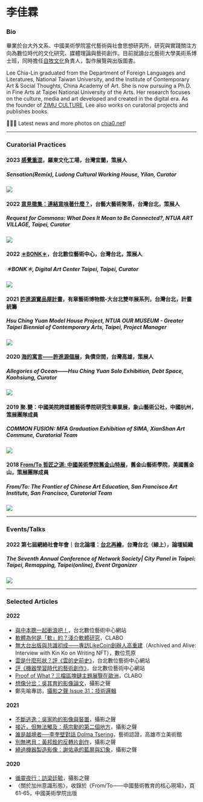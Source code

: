 # 李佳霖
### Bio

畢業於台大外文系、中國美術學院當代藝術與社會思想研究所，研究與實踐關注方向為數位時代的文化研究、媒體理論與藝術創作。目前就讀台北藝術大學美術系博士班，同時擔任[自牧文化](https://zimu-culture.com/)負責人，製作展覽與出版圖書。

Lee Chia-Lin graduated from the Department of Foreign Languages and Literatures, National Taiwan University, and the Institute of Contemporary Art & Social Thoughts, China Academy of Art. She is now pursuing a Ph.D. in Fine Arts at Taipei National University of the Arts. Her research focuses on the culture, media and art developed and created in the digital era. As the founder of [ZIMU CULTURE](https://zimu-culture.com/), Lee also works on curatorial projects and publishes books.

🏄🏻‍♀️ Latest news and more photos on [chia0.net](https://chia0.net/)!

---

### Curatorial Practices
#### 2023 [感覺重混](https://www.instagram.com/sensation.remix/)，羅東文化工場，台灣宜蘭，策展人
##### Sensation(Remix), Ludong Cultural Working House, Yilan, Curator
![](https://scontent.ftpe7-4.fna.fbcdn.net/v/t39.30808-6/344030228_141497082104722_1584734133697364021_n.jpg?_nc_cat=101&ccb=1-7&_nc_sid=e3f864&_nc_ohc=Lw6NfHSpPgMAX_mmn7-&_nc_ht=scontent.ftpe7-4.fna&oh=00_AfCuVxcRmpZwiFl37Qsxf1e3XN8f3qs-WxAtMTIFwonKFQ&oe=64C6390D)

#### 2022 [意見徵集：連結意味著什麼？](https://museum.ntua.edu.tw/c01.asp?kk=3103)，台藝大藝術聚落，台灣台北，策展人
##### Request for Commons: What Does It Mean to Be Connected?, NTUA ART VILLAGE, Taipei, Curator
![](https://i.imgur.com/aVxhuw7.jpg)

#### 2022 [＊BONK＊](https://dac.taipei/project/bonk/)，台北數位藝術中心，台灣台北，策展人
##### ＊BONK＊, Digital Art Center Taipei, Taipei, Curator

![](https://i.imgur.com/emt8iis.jpg)

#### 2021 [許進源實品屋計畫](https://hsuchingyuan.art/show-house-project)，有章藝術博物館-大台北雙年展系列，台灣台北，計畫統籌
##### Hsu Ching Yuan Model House Project, NTUA OUR MUSEUM - Greater Taipei Biennial of Contemporary Arts, Taipei, Project Manager
![](https://i.imgur.com/g0vOPkP.jpg)

#### 2020 [海的寓言——許進源個展](https://hsuchingyuan.art/allegories-of-ocean)，負債空間，台灣高雄，策展人
##### Allegories of Ocean——Hsu Ching Yuan Solo Exhibition, Debt Space, Kaohsiung, Curator
![](https://pro2-bar-s3-cdn-cf6.myportfolio.com/254accee-9ec3-446e-8e10-607481f5b948/a6aa4143-5a2f-40b5-8ab4-8ae32e16e7de_rw_1920.jpg?h=c33a1eed4aa1fbd686133d5bbd7a7c5c)

#### 2019 聚.變：中國美院跨媒體藝術學院研究生畢業展，象山藝術公社，中國杭州，策展團隊成員
##### COMMON FUSION: MFA Graduation Exhibition of SIMA, XianShan Art Commune, Curatorial Team

![](https://i.imgur.com/oSoyFiw.jpg)

#### 2018 [From/To 哲匠之道: 中國美術學院舊金山特展](https://www.e-flux.com/announcements/226938/from-to-the-frontier-of-chinese-art-education/)，舊金山藝術學院，美國舊金山，策展團隊成員
##### From/To: The Frontier of Chinese Art Education, San Francisco Art Institute, San Francisco, Curatorial Team

![](https://i.imgur.com/8VU1Gcy.jpg)

---

### Events/Talks
#### 2022 第七屆網絡社會年會｜台北論壇：[台北再繪](https://www.caa-ins.org/archives/9845)，台灣台北（線上），論壇組織
##### The Seventh Annual Conference of Network Society| City Panel in Taipei: Taipei, Remapping, Taipei(online), Event Organizer
![](https://i0.wp.com/www.caa-ins.org/wp-content/uploads/2022/11/%E5%8F%B0%E5%8C%97%E8%AE%BA%E5%9D%9B%E6%B5%B7%E6%8A%A5-1-scaled.jpg?resize=1448%2C2048&ssl=1)

---

### Selected Articles
#### 2022
* [與中本聰一起衝浪吧！](https://dac.taipei/%e7%b7%9a%e4%b8%8a%e5%b0%88%e6%96%87/%e8%88%87%e4%b8%ad%e6%9c%ac%e8%81%b0%e4%b8%80%e8%b5%b7%e8%a1%9d%e6%b5%aa%e5%90%a7%ef%bc%81/)，台北數位藝術中心網站
* [軟體為何是「軟」的？淺介軟體研究](https://mag.clab.org.tw/clabo-article/introduction-of-software-studies)，CLABO
* [無大台出版與共識初成——專訪LikeCoin創辦人高重建](https://www.heath.tw/nml-article/archived-and-alive-interview-with-kin-ko-on-writing-nft/)（Archived and Alive: Interview with Kin Ko on Writing NFT），數位荒原
* [雲是什麼形狀？評《雲的史前史》](https://dac.taipei/%e7%b7%9a%e4%b8%8a%e5%b0%88%e6%96%87/%e9%9b%b2%e6%98%af%e4%bb%80%e9%ba%bc%e5%bd%a2%e7%8b%80%ef%bc%9f%e8%a9%95%e3%80%8a%e9%9b%b2%e7%9a%84%e5%8f%b2%e5%89%8d%e5%8f%b2%e3%80%8b/?fbclid=IwAR0SDsJNIRg29xLGfQDauCKfJcFgvItBMQzHoQ2YPnVN7VwslwGpamX_9f0)，台北數位藝術中心網站
* [評《機器學習時代的藝術創作》](https://dac.taipei/%e7%b7%9a%e4%b8%8a%e5%b0%88%e6%96%87/%e8%a9%95%e3%80%8a%e6%a9%9f%e5%99%a8%e5%ad%b8%e7%bf%92%e6%99%82%e4%bb%a3%e7%9a%84%e8%97%9d%e8%a1%93%e5%89%b5%e4%bd%9c%e3%80%8b/?fbclid=IwAR2SmME9Nwt2uf9UTfJMPNaODqOcqGMpbptyUERLjUhUSe7MGQbOP13YSpI)，台北數位藝術中心網站
* [Proof of What？三檔區塊鏈主題展覽在歐洲](https://mag.clab.org.tw/clabo-article/proof-of-what-three-exhibitions-about-blockchain/)，CLABO
* [想像分岔：吳其育的影像論文](https://vopmagazine.com/wcy/)，攝影之聲
* 鄭先喻專訪，[攝影之聲 Issue 31：技術邏輯](https://vopmagazine.com/vop031/)

#### 2021
* [不斷逃逸：吳家昀的影像與裝置](https://vopmagazine.com/wyu/)，攝影之聲
* [接近，但無法觸及：蔡宗勳的第二個地方](https://vopmagazine.com/tth/)，攝影之聲
* [誰是越境者──李奎壁對話 Dolma Tsering](https://www.kmfa.gov.tw/ArtAccrediting/ArtArticleDetail.aspx?Cond=4bb35a2e-e0fa-4c73-91f2-1ac62473b6c7)，藝術認證，高雄市立美術館
* [別無拷貝：黃邦銓的反轉片創作](https://vopmagazine.com/hpc/)，攝影之聲
* [繞過機器製造影像：謝佑承的藍屏與幻象](https://vopmagazine.com/yc/)，攝影之聲

#### 2020
* [循靈夜行：訪梁廷毓](https://vopmagazine.com/lty/)，攝影之聲
* 〈關於加州意識形態〉，收錄於《From/To——中國藝術教育的核心現場》，頁61-65，中國美術學院出版
